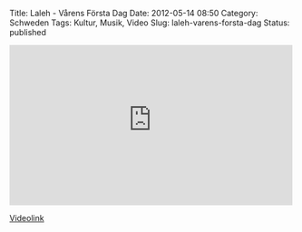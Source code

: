 Title: Laleh - Vårens Första Dag
Date: 2012-05-14 08:50
Category: Schweden
Tags: Kultur, Musik, Video
Slug: laleh-varens-forsta-dag
Status: published

<iframe width="499" height="283" src="http://www.youtube-nocookie.com/embed/j8VdehTuZfw" frameborder="0" allowfullscreen></iframe>

[Videolink](https://www.youtube.com/watch?v=j8VdehTuZfw)

